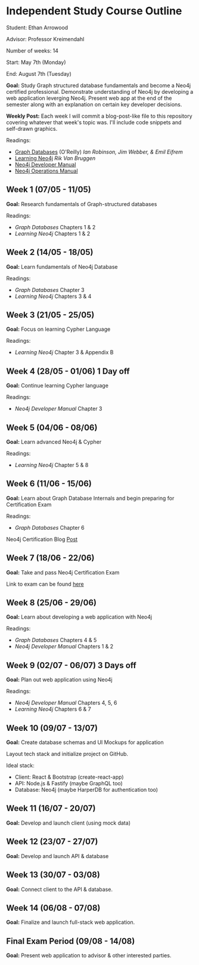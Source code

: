 # Independent Study Course Outline

Student: Ethan Arrowood

Advisor: Professor Kreimendahl

Number of weeks: 14

Start: May 7th (Monday)

End: August 7th (Tuesday)

**Goal:** Study Graph structured database fundamentals and become a Neo4j certified professional. Demonstrate understanding of Neo4j by developing a web application leverging Neo4j. Present web app at the end of the semester along with an explanation on certain key developer decisions. 

**Weekly Post:** Each week I will commit a blog-post-like file to this repository covering whatever that week's topic was. I'll include code snippets and self-drawn graphics. 

Readings:
- [Graph Databases](http://graphdatabases.com/) (O'Reilly) *Ian Robinson, Jim Webber, & Emil Eifrem*
- [Learning Neo4j](https://neo4j.com/book-learning-neo4j/) *Rik Van Bruggen*
- [Neo4j Developer Manual](https://neo4j.com/docs/developer-manual/current/)
- [Neo4j Operations Manual](https://neo4j.com/docs/operations-manual/current/)

## Week 1 (07/05 - 11/05)
**Goal:** Research fundamentals of Graph-structured databases

Readings:
- *Graph Databases* Chapters 1 & 2
- *Learning Neo4j* Chapters 1 & 2

## Week 2 (14/05 - 18/05)
**Goal:** Learn fundamentals of Neo4j Database

Readings: 
- *Graph Databases* Chapter 3
- *Learning Neo4j* Chapters 3 & 4

## Week 3 (21/05 - 25/05)
**Goal:** Focus on learning Cypher Language

Readings:
- *Learning Neo4j* Chapter 3 & Appendix B

## Week 4 (28/05 - 01/06) 1 Day off
**Goal:** Continue learning Cypher language

Readings:
- *Neo4j Developer Manual* Chapter 3

## Week 5 (04/06 - 08/06)
**Goal:** Learn advanced Neo4j & Cypher

Readings:
- *Learning Neo4j* Chapter 5 & 8

## Week 6 (11/06 - 15/06)
**Goal:** Learn about Graph Database Internals and begin preparing for Certification Exam

Readings:
- *Graph Databases* Chapter 6

Neo4j Certification Blog [Post](https://medium.com/neo4j/neo4j-certification-how-to-pass-like-a-pro-eed6daa7c6f7)

## Week 7 (18/06 - 22/06)
**Goal:** Take and pass Neo4j Certification Exam

Link to exam can be found [here](https://neo4j.com/graphacademy/neo4j-certification/)

## Week 8 (25/06 - 29/06)
**Goal:** Learn about developing a web application with Neo4j

Readings:
- *Graph Databases* Chapters 4 & 5
- *Neo4j Developer Manual* Chapters 1 & 2

## Week 9 (02/07 - 06/07) 3 Days off
**Goal:** Plan out web application using Neo4j

Readings: 
- *Neo4j Developer Manual* Chapters 4, 5, 6
- *Learning Neo4j* Chapters 6 & 7

## Week 10 (09/07 - 13/07)
**Goal:** Create database schemas and UI Mockups for application

Layout tech stack and initialize project on GitHub.

Ideal stack: 
- Client: React & Bootstrap (create-react-app)
- API: Node.js & Fastify (maybe GraphQL too)
- Database: Neo4j (maybe HarperDB for authentication too)

## Week 11 (16/07 - 20/07)
**Goal:** Develop and launch client (using mock data)

## Week 12 (23/07 - 27/07)
**Goal:** Develop and launch API & database

## Week 13 (30/07 - 03/08)
**Goal:** Connect client to the API & database. 

## Week 14 (06/08 - 07/08)
**Goal:** Finalize and launch full-stack web application. 

## Final Exam Period (09/08 - 14/08)
**Goal:** Present web application to advisor & other interested parties.
